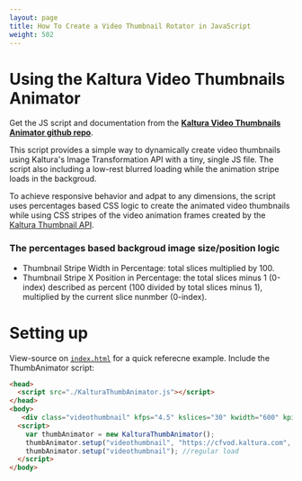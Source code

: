 ```yaml
---
layout: page
title: How To Create a Video Thumbnail Rotator in JavaScript
weight: 502
---
```


# Using the Kaltura Video Thumbnails Animator

Get the JS script and documentation from the [**Kaltura Video Thumbnails Animator github repo**](https://github.com/kaltura/VideoThumbnailAnimator).

This script provides a simple way to dynamically create video thumbnails using Kaltura's Image Transformation API with a tiny, single JS file. The script also including a low-rest blurred loading while the animation stripe loads in the backgroud.

To achieve responsive behavior and adpat to any dimensions, the script uses percentages based CSS logic to create the animated video thumbnails while using CSS stripes of the video animation frames created by the [Kaltura Thumbnail API](https://developer.kaltura.com/api-docs/Engage_and_Publish/kaltura-thumbnail-api.html/).  

### The percentages based backgroud image size/position logic

* Thumbnail Stripe Width in Percentage: total slices multiplied by 100. 
* Thumbnail Stripe X Position in Percentage: the total slices minus 1 (0-index) described as percent (100 divided by total slices minus 1), multiplied by the current slice nunmber (0-index). 

# Setting up
View-source on [`index.html`](https://kaltura.github.io/VideoThumbnailAnimator/) for a quick referecne example.
Include the ThumbAnimator script:
```html
<head>
  <script src="./KalturaThumbAnimator.js"></script>
</head>
<body>
   <div class="videothumbnail" kfps="4.5" kslices="30" kwidth="600" kpid="2421271" kentryid="1_fjqtp7ki" kquality="75" kcrop="2"></div>
  <script>
    var thumbAnimator = new KalturaThumbAnimator();
    thumbAnimator.setup("videothumbnail", "https://cfvod.kaltura.com", 1, true); //use blurred deffered loading
    thumbAnimator.setup("videothumbnail"); //regular load
  </script>
</body>
```
